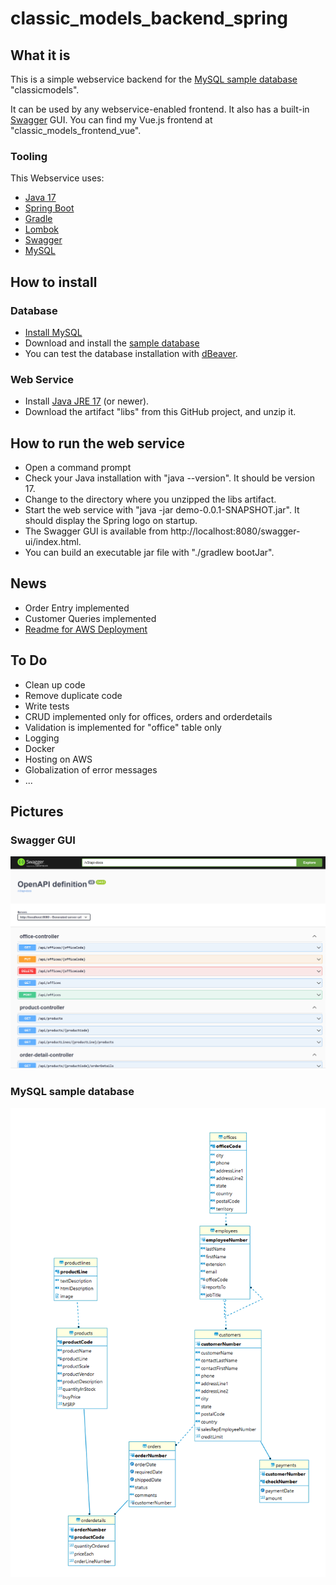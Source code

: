 # classic_models_backend_spring

## What it is
This is a simple webservice backend for the [MySQL sample database](https://www.mysqltutorial.org/mysql-sample-database.aspx) "classicmodels".

It can be used by any webservice-enabled frontend. It also has a built-in [Swagger](https://swagger.io/) GUI.
You can find my Vue.js frontend at "classic_models_frontend_vue".

### Tooling
This Webservice uses:
* [Java 17](https://www.oracle.com/java/technologies/javase/jdk17-archive-downloads.html)
* [Spring Boot](https://spring.io/projects/spring-boot)
* [Gradle](https://gradle.org/)
* [Lombok](https://projectlombok.org/) 
* [Swagger](https://swagger.io/)
* [MySQL](https://www.mysql.com/de/)

## How to install

### Database

* [Install MySQL](https://www.mysqltutorial.org/install-mysql/)
* Download and install the [sample database](https://www.mysqltutorial.org/mysql-sample-database.aspx)
* You can test the database installation with [dBeaver](https://dbeaver.io/).

### Web Service
* Install [Java JRE 17](https://www.oracle.com/java/technologies/javase/jdk17-archive-downloads.html) (or newer).
* Download the artifact "libs" from this GitHub project, and unzip it.

## How to run the web service
* Open a command prompt
* Check your Java installation with "java --version". It should be version 17.
* Change to the directory where you unzipped the libs artifact.
* Start the web service with "java -jar demo-0.0.1-SNAPSHOT.jar". It should display the Spring logo on startup.
* The Swagger GUI is available from http://localhost:8080/swagger-ui/index.html.
* You can build an executable jar file with "./gradlew bootJar".

## News
* Order Entry implemented
* Customer Queries implemented
* [Readme for AWS Deployment](./doc/HowtoPublishOnAWS.md)

## To Do
* Clean up code
* Remove duplicate code 
* Write tests
* CRUD implemented only for offices, orders and orderdetails
* Validation is implemented for "office" table only
* Logging
* Docker
* Hosting on AWS
* Globalization of error messages
* ...

## Pictures

### Swagger GUI
![Swagger GUI](./doc/swagger.png)


### MySQL sample database
![MySQL sample database](./doc/mysql-sample-database.png)




